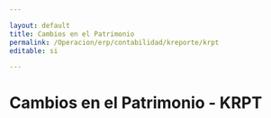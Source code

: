 ```yaml
---

layout: default
title: Cambios en el Patrimonio
permalink: /Operacion/erp/contabilidad/kreporte/krpt
editable: si

---
```


# Cambios en el Patrimonio - KRPT










